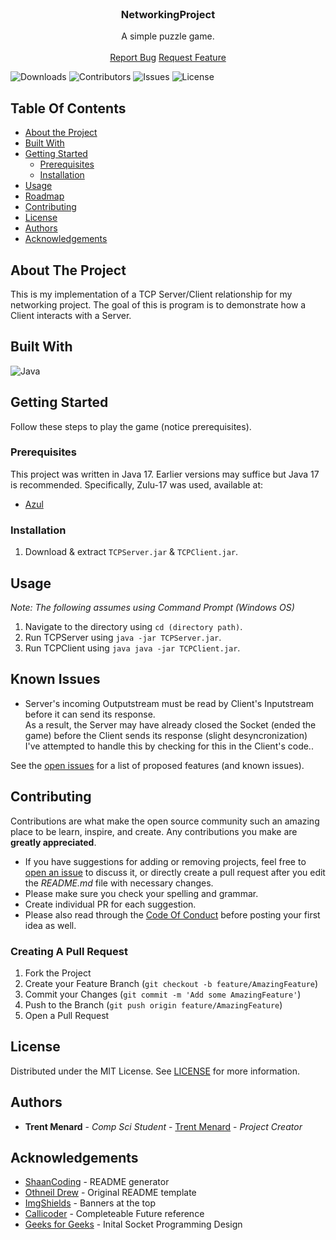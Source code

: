 <br/>
<p align="center">
  <h3 align="center">NetworkingProject</h3>

  <p align="center">
    A simple puzzle game.
    <br/>
    <br/>
    <a href="https://github.com/Trent-Menard/NetworkingProject/issues">Report Bug</a>
    <a href="https://github.com/Trent-Menard/NetworkingProject/issues">Request Feature</a>
  </p>
</p>

![Downloads](https://img.shields.io/github/downloads/Trent-Menard/NetworkingProject/total) ![Contributors](https://img.shields.io/github/contributors/Trent-Menard/NetworkingProject?color=dark-green) ![Issues](https://img.shields.io/github/issues/Trent-Menard/NetworkingProject) ![License](https://img.shields.io/github/license/Trent-Menard/NetworkingProject) 

## Table Of Contents

* [About the Project](#about-the-project)
* [Built With](#built-with)
* [Getting Started](#getting-started)
  * [Prerequisites](#prerequisites)
  * [Installation](#installation)
* [Usage](#usage)
* [Roadmap](#roadmap)
* [Contributing](#contributing)
* [License](#license)
* [Authors](#authors)
* [Acknowledgements](#acknowledgements)

## About The Project

This is my implementation of a TCP Server/Client relationship for my networking project. The goal of this is program is to demonstrate how a Client interacts with a Server.

## Built With

![Java](https://www.vectorlogo.zone/logos/java/java-icon.svg)

## Getting Started

Follow these steps to play the game (notice prerequisites).

### Prerequisites

This project was written in Java 17. Earlier versions may suffice but Java 17 is recommended. Specifically, Zulu-17 was used, available at:

* [Azul](https://www.azul.com/downloads/?version=java-17-lts&package=jdk)

### Installation

1. Download & extract `TCPServer.jar` & `TCPClient.jar`.

## Usage

 *Note: The following assumes using Command Prompt (Windows OS)*
1. Navigate to the directory using `cd (directory path)`.
2. Run TCPServer using `java -jar TCPServer.jar`.
3. Run TCPClient using `java java -jar TCPClient.jar`.

## Known Issues

* Server's incoming Outputstream must be read by Client's Inputstream before it can send its response.<br/>As a result, the Server may have already closed the Socket (ended the game) before the Client sends its response (slight desyncronization)<br/>I've attempted to handle this by checking for this in the Client's code..

See the [open issues](https://github.com/Trent-Menard/NetworkingProject/issues) for a list of proposed features (and known issues).

## Contributing

Contributions are what make the open source community such an amazing place to be learn, inspire, and create. Any contributions you make are **greatly appreciated**.
* If you have suggestions for adding or removing projects, feel free to [open an issue](https://github.com/Trent-Menard/NetworkingProject/issues/new) to discuss it, or directly create a pull request after you edit the *README.md* file with necessary changes.
* Please make sure you check your spelling and grammar.
* Create individual PR for each suggestion.
* Please also read through the [Code Of Conduct](https://github.com/Trent-Menard/NetworkingProject/blob/main/CODE_OF_CONDUCT.md) before posting your first idea as well.

### Creating A Pull Request

1. Fork the Project
2. Create your Feature Branch (`git checkout -b feature/AmazingFeature`)
3. Commit your Changes (`git commit -m 'Add some AmazingFeature'`)
4. Push to the Branch (`git push origin feature/AmazingFeature`)
5. Open a Pull Request

## License

Distributed under the MIT License. See [LICENSE](https://github.com/Trent-Menard/NetworkingProject/blob/main/LICENSE.md) for more information.

## Authors

* **Trent Menard** - *Comp Sci Student* - [Trent Menard](https://github.com/Trent-Menard/) - *Project Creator*

## Acknowledgements

* [ShaanCoding](https://github.com/ShaanCoding/) - README generator
* [Othneil Drew](https://github.com/othneildrew/Best-README-Template) - Original README template
* [ImgShields](https://shields.io/) - Banners at the top
* [Callicoder](https://www.callicoder.com/java-8-completablefuture-tutorial/) - Completeable Future reference
* [Geeks for Geeks](https://www.geeksforgeeks.org/introducing-threads-socket-programming-java/?ref=lbp) - Inital Socket Programming Design
